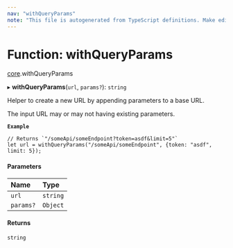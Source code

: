 ```yaml
---
nav: "withQueryParams"
note: "This file is autogenerated from TypeScript definitions. Make edits to the comments in the TypeScript file and then run `make docs` to regenerate this file."
---
```

# Function: withQueryParams

[core](../modules/core.md).withQueryParams

▸ **withQueryParams**(`url`, `params?`): `string`

Helper to create a new URL by appending parameters to a base URL.

The input URL may or may not having existing parameters.

**`Example`**

```
// Returns `"/someApi/someEndpoint?token=asdf&limit=5"`
let url = withQueryParams("/someApi/someEndpoint", {token: "asdf", limit: 5});
```

#### Parameters

| Name | Type |
| :------ | :------ |
| `url` | `string` |
| `params?` | `Object` |

#### Returns

`string`
